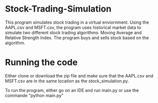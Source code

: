 # Stock-Trading-Simulation

This program simulates stock trading in a virtual enviornment. Using the AAPL.csv and MSFT.csv, the program uses historical market data to simulate two different stock trading algorithms: Moving Average and Relative Strength Index. The program buys and sells stock based on the algorithm.

# Running the code

Either clone or download the zip file and make sure that the AAPL.csv and MSFT.csv are in the same location as the stock_simulation.py. 

To run the program, either go on an IDE and run main.py or use the commande "python main.py"
